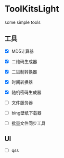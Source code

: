 # ToolKitsLight
some simple tools 

## 工具

- [X] MD5计算器
- [X] 二维码生成器
- [X] 二进制转换器
- [X] 时间转换器
- [X] 随机密码生成器
- [ ] 文件服务器
- [ ] bing壁纸下载器
- [ ] 批量文件同步工具


## UI

- [ ] qss
